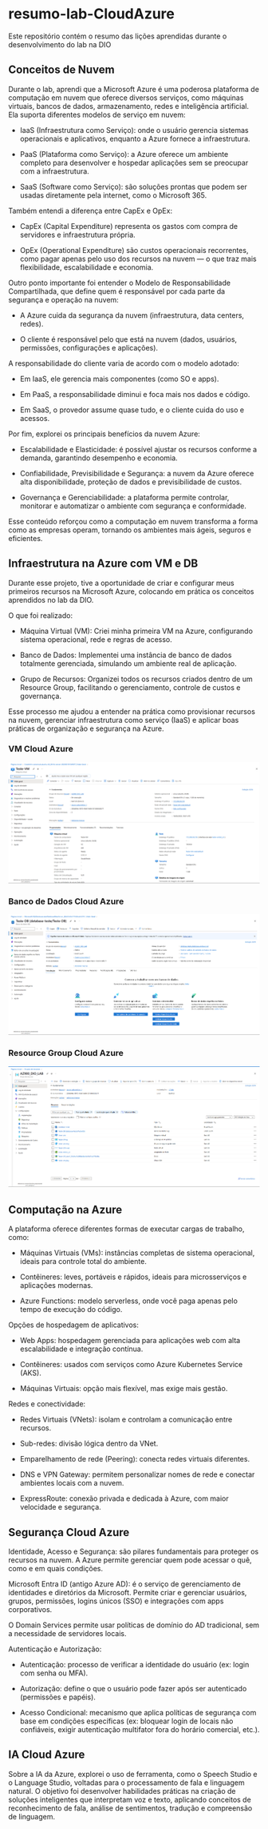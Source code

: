# resumo-lab-CloudAzure
Este repositório contém o resumo das lições aprendidas durante o desenvolvimento do lab na DIO

## Conceitos de Nuvem
Durante o lab, aprendi que a Microsoft Azure é uma poderosa plataforma de computação em nuvem que oferece diversos serviços, como máquinas virtuais, bancos de dados, armazenamento, redes e inteligência artificial. Ela suporta diferentes modelos de serviço em nuvem:

- IaaS (Infraestrutura como Serviço): onde o usuário gerencia sistemas operacionais e aplicativos, enquanto a Azure fornece a infraestrutura.

- PaaS (Plataforma como Serviço): a Azure oferece um ambiente completo para desenvolver e hospedar aplicações sem se preocupar com a infraestrutura.

- SaaS (Software como Serviço): são soluções prontas que podem ser usadas diretamente pela internet, como o Microsoft 365.

Também entendi a diferença entre CapEx e OpEx:

- CapEx (Capital Expenditure) representa os gastos com compra de servidores e infraestrutura própria.

- OpEx (Operational Expenditure) são custos operacionais recorrentes, como pagar apenas pelo uso dos recursos na nuvem — o que traz mais flexibilidade, escalabilidade e economia.

Outro ponto importante foi entender o Modelo de Responsabilidade Compartilhada, que define quem é responsável por cada parte da segurança e operação na nuvem:

- A Azure cuida da segurança da nuvem (infraestrutura, data centers, redes).

- O cliente é responsável pelo que está na nuvem (dados, usuários, permissões, configurações e aplicações).

A responsabilidade do cliente varia de acordo com o modelo adotado:

- Em IaaS, ele gerencia mais componentes (como SO e apps).

- Em PaaS, a responsabilidade diminui e foca mais nos dados e código.

- Em SaaS, o provedor assume quase tudo, e o cliente cuida do uso e acessos.

Por fim, explorei os principais benefícios da nuvem Azure:

- Escalabilidade e Elasticidade: é possível ajustar os recursos conforme a demanda, garantindo desempenho e economia.

- Confiabilidade, Previsibilidade e Segurança: a nuvem da Azure oferece alta disponibilidade, proteção de dados e previsibilidade de custos.

- Governança e Gerenciabilidade: a plataforma permite controlar, monitorar e automatizar o ambiente com segurança e conformidade.

Esse conteúdo reforçou como a computação em nuvem transforma a forma como as empresas operam, tornando os ambientes mais ágeis, seguros e eficientes.

## Infraestrutura na Azure com VM e DB
Durante esse projeto, tive a oportunidade de criar e configurar meus primeiros recursos na Microsoft Azure, colocando em prática os conceitos aprendidos no lab da DIO.

O que foi realizado:

- Máquina Virtual (VM): Criei minha primeira VM na Azure, configurando sistema operacional, rede e regras de acesso.

- Banco de Dados: Implementei uma instância de banco de dados totalmente gerenciada, simulando um ambiente real de aplicação.

- Grupo de Recursos: Organizei todos os recursos criados dentro de um Resource Group, facilitando o gerenciamento, controle de custos e governança.

Esse processo me ajudou a entender na prática como provisionar recursos na nuvem, gerenciar infraestrutura como serviço (IaaS) e aplicar boas práticas de organização e segurança na Azure.

### VM Cloud Azure
![Detalhes da Virtual Machine](https://github.com/Phc01/resumo-lab-CloudAzure/blob/main/vm%20detalhes.png)

### Banco de Dados Cloud Azure
![Detalhes Database](https://github.com/Phc01/resumo-lab-CloudAzure/blob/main/db%20detalhes.png)

### Resource Group Cloud Azure
![Detalhes Resource Group](https://github.com/Phc01/resumo-lab-CloudAzure/blob/main/grupo%20de%20recursos%20com%20itens.png)

## Computação na Azure
A plataforma oferece diferentes formas de executar cargas de trabalho, como:

- Máquinas Virtuais (VMs): instâncias completas de sistema operacional, ideais para controle total do ambiente.

- Contêineres: leves, portáveis e rápidos, ideais para microsserviços e aplicações modernas.

- Azure Functions: modelo serverless, onde você paga apenas pelo tempo de execução do código.

Opções de hospedagem de aplicativos:

- Web Apps: hospedagem gerenciada para aplicações web com alta escalabilidade e integração contínua.

- Contêineres: usados com serviços como Azure Kubernetes Service (AKS).

- Máquinas Virtuais: opção mais flexível, mas exige mais gestão.

Redes e conectividade:

- Redes Virtuais (VNets): isolam e controlam a comunicação entre recursos.

- Sub-redes: divisão lógica dentro da VNet.

- Emparelhamento de rede (Peering): conecta redes virtuais diferentes.

- DNS e VPN Gateway: permitem personalizar nomes de rede e conectar ambientes locais com a nuvem.

- ExpressRoute: conexão privada e dedicada à Azure, com maior velocidade e segurança.

## Segurança Cloud Azure

Identidade, Acesso e Segurança: são pilares fundamentais para proteger os recursos na nuvem. A Azure permite gerenciar quem pode acessar o quê, como e em quais condições.

Microsoft Entra ID (antigo Azure AD): é o serviço de gerenciamento de identidades e diretórios da Microsoft. Permite criar e gerenciar usuários, grupos, permissões, logins únicos (SSO) e integrações com apps corporativos.

O Domain Services permite usar políticas de domínio do AD tradicional, sem a necessidade de servidores locais.

Autenticação e Autorização:

- Autenticação: processo de verificar a identidade do usuário (ex: login com senha ou MFA).

- Autorização: define o que o usuário pode fazer após ser autenticado (permissões e papéis).

- Acesso Condicional: mecanismo que aplica políticas de segurança com base em condições específicas (ex: bloquear login de locais não confiáveis, exigir autenticação multifator fora do horário comercial, etc.).

## IA Cloud Azure

Sobre a IA da Azure, explorei o uso de ferramenta, como o Speech Studio e o Language Studio, voltadas para o processamento de fala e linguagem natural. O objetivo foi desenvolver habilidades práticas na criação de soluções inteligentes que interpretam voz e texto, aplicando conceitos de reconhecimento de fala, análise de sentimentos, tradução e compreensão de linguagem.


